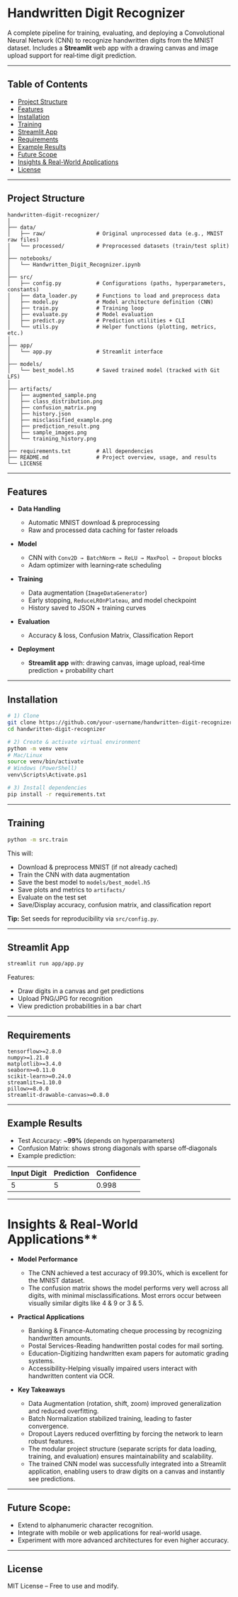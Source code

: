 # Handwritten Digit Recognizer

A complete pipeline for training, evaluating, and deploying a Convolutional Neural Network (CNN) to recognize handwritten digits from the MNIST dataset. Includes a **Streamlit** web app with a drawing canvas and image upload support for real‑time digit prediction.

---

## Table of Contents

* [Project Structure](#project-structure)
* [Features](#features)
* [Installation](#-installation)
* [Training](#-training)
* [Streamlit App](#-streamlit-app)
* [Requirements](#requirements)
* [Example Results](#-example-results)
* [Future Scope](#-future-scope)
* [Insights & Real-World Applications](#-insights-&-real-world-applications)
* [License](#-license)

---

## Project Structure

```
handwritten-digit-recognizer/
│
├── data/
│   ├── raw/                # Original unprocessed data (e.g., MNIST raw files)
│   └── processed/          # Preprocessed datasets (train/test split)
│
├── notebooks/
│   └── Handwritten_Digit_Recognizer.ipynb
│
├── src/
│   ├── config.py           # Configurations (paths, hyperparameters, constants)
│   ├── data_loader.py      # Functions to load and preprocess data
│   ├── model.py            # Model architecture definition (CNN)
│   ├── train.py            # Training loop
│   ├── evaluate.py         # Model evaluation
│   ├── predict.py          # Prediction utilities + CLI
│   └── utils.py            # Helper functions (plotting, metrics, etc.)
│
├── app/
│   └── app.py              # Streamlit interface
│   
├── models/
│   └── best_model.h5       # Saved trained model (tracked with Git LFS)
│
├── artifacts/
│   ├── augmented_sample.png
│   ├── class_distribution.png
│   ├── confusion_matrix.png
│   ├── history.json
│   ├── misclassified_example.png
│   ├── prediction_result.png
│   ├── sample_images.png
│   └── training_history.png
│
├── requirements.txt        # All dependencies
├── README.md               # Project overview, usage, and results
└── LICENSE
```

---

## Features

* **Data Handling**

  * Automatic MNIST download & preprocessing
  * Raw and processed data caching for faster reloads
* **Model**

  * CNN with `Conv2D → BatchNorm → ReLU → MaxPool → Dropout` blocks
  * Adam optimizer with learning‑rate scheduling
* **Training**

  * Data augmentation (`ImageDataGenerator`)
  * Early stopping, `ReduceLROnPlateau`, and model checkpoint
  * History saved to JSON + training curves
* **Evaluation**

  * Accuracy & loss, Confusion Matrix, Classification Report
* **Deployment**

  * **Streamlit app** with: drawing canvas, image upload, real‑time prediction + probability chart

---

## Installation

```bash
# 1) Clone
git clone https://github.com/your-username/handwritten-digit-recognizer.git
cd handwritten-digit-recognizer

# 2) Create & activate virtual environment
python -m venv venv
# Mac/Linux
source venv/bin/activate
# Windows (PowerShell)
venv\Scripts\Activate.ps1

# 3) Install dependencies
pip install -r requirements.txt
```
---

## Training

```bash
python -m src.train
```

This will:

* Download & preprocess MNIST (if not already cached)
* Train the CNN with data augmentation
* Save the best model to `models/best_model.h5`
* Save plots and metrics to `artifacts/`
* Evaluate on the test set
* Save/Display accuracy, confusion matrix, and classification report

**Tip:** Set seeds for reproducibility via `src/config.py`.

---

## Streamlit App

```bash
streamlit run app/app.py
```

Features:

* Draw digits in a canvas and get predictions
* Upload PNG/JPG for recognition
* View prediction probabilities in a bar chart

---

## Requirements

```
tensorflow>=2.8.0
numpy>=1.21.0
matplotlib>=3.4.0
seaborn>=0.11.0
scikit-learn>=0.24.0
streamlit>=1.10.0
pillow>=8.0.0
streamlit-drawable-canvas>=0.8.0
```

---

## Example Results

* Test Accuracy: \~**99%** (depends on hyperparameters)
* Confusion Matrix: shows strong diagonals with sparse off‑diagonals
* Example prediction:

| Input Digit | Prediction | Confidence |
| ----------- | ---------- | ---------- |
| 5       | 5          | 0.998      |

---

# Insights & Real-World Applications**

* **Model Performance**
  * The CNN achieved a test accuracy of 99.30%, which is excellent for the MNIST dataset.
  * The confusion matrix shows the model performs very well across all digits, with minimal misclassifications. Most errors occur between visually similar digits like 4 & 9 or 3 & 5.

* **Practical Applications**
  * Banking & Finance-Automating cheque processing by recognizing handwritten amounts.
  * Postal Services-Reading handwritten postal codes for mail sorting.
  * Education-Digitizing handwritten exam papers for automatic grading systems.
  * Accessibility-Helping visually impaired users interact with handwritten content via OCR.

* **Key Takeaways**
  * Data Augmentation (rotation, shift, zoom) improved generalization and reduced overfitting.
  * Batch Normalization stabilized training, leading to faster convergence.
  * Dropout Layers reduced overfitting by forcing the network to learn robust features.
  * The modular project structure (separate scripts for data loading, training, and evaluation) ensures maintainability and scalability.
  * The trained CNN model was successfully integrated into a Streamlit application, enabling users to draw digits on a canvas and instantly see predictions.

---

## Future Scope:

* Extend to alphanumeric character recognition.
* Integrate with mobile or web applications for real-world usage.
* Experiment with more advanced architectures for even higher accuracy.

---

##  License

MIT License – Free to use and modify.
